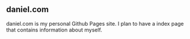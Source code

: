 ## daniel.com
daniel.com is my personal Github Pages site. I plan to have a index page that contains information
about myself.
